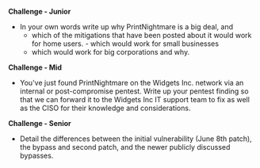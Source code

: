 **Challenge - Junior**

- In your own words write up why PrintNightmare is a big deal, and 
	- which of the mitigations that have been posted about it would work for home users.   - which would work for small businesses
	- which would work for big corporations and why.

**Challenge - Mid**

- You've just found PrintNightmare on the Widgets Inc. network via an internal or post-compromise pentest. Write up your pentest finding so that we can forward it to the Widgets Inc IT support team to fix as well as the CISO for their knowledge and considerations.

**Challenge - Senior**

- Detail the differences between the initial vulnerability (June 8th patch), the bypass and second patch, and the newer publicly discussed bypasses.